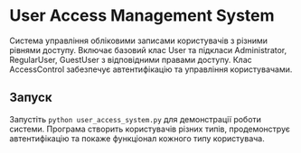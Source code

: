 # User Access Management System

Система управління обліковими записами користувачів з різними рівнями доступу. Включає базовий клас User та підкласи Administrator, RegularUser, GuestUser з відповідними правами доступу. Клас AccessControl забезпечує автентифікацію та управління користувачами.

## Запуск

Запустіть `python user_access_system.py` для демонстрації роботи системи. Програма створить користувачів різних типів, продемонструє автентифікацію та покаже функціонал кожного типу користувача.
